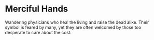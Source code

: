 # Merciful Hands


Wandering physicians who heal the living and raise the dead alike. Their symbol is feared by many, yet they are often welcomed by those too desperate to care about the cost.
